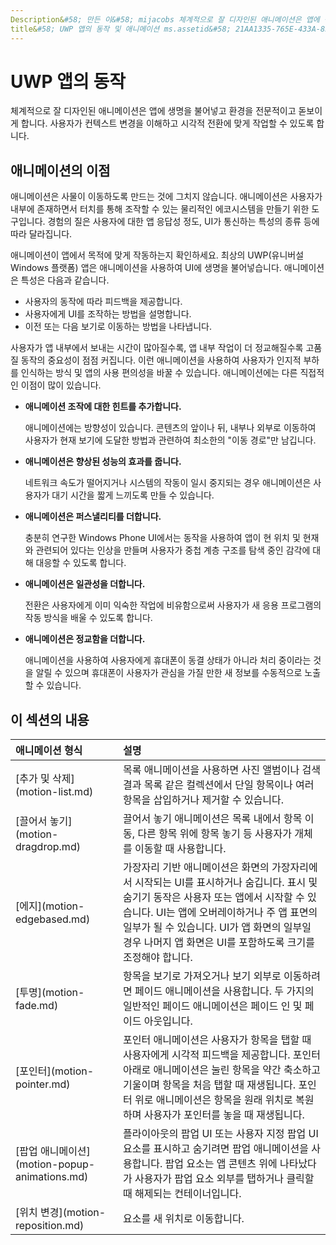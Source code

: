 ```yaml
---
Description&#58; 만든 이&#58; mijacobs 체계적으로 잘 디자인된 애니메이션은 앱에 생명을 불어넣고 환경을 전문적이고 돋보이게 합니다. 사용자가 컨텍스트 변경을 이해하고 시각적 전환에 맞게 작업할 수 있도록 합니다.
title&#58; UWP 앱의 동작 및 애니메이션 ms.assetid&#58; 21AA1335-765E-433A-85D8-560B340AE966 레이블&#58; 동작 템플릿&#58; detail.hbs testmetadata&#58; testing tocnode&#58;design and ui
---
```


# UWP 앱의 동작

체계적으로 잘 디자인된 애니메이션은 앱에 생명을 불어넣고 환경을 전문적이고 돋보이게 합니다. 사용자가 컨텍스트 변경을 이해하고 시각적 전환에 맞게 작업할 수 있도록 합니다.

## <span id="Benefits_of_animation"></span><span id="benefits_of_animation"></span><span id="BENEFITS_OF_ANIMATION"></span>애니메이션의 이점


애니메이션은 사물이 이동하도록 만드는 것에 그치지 않습니다. 애니메이션은 사용자가 내부에 존재하면서 터치를 통해 조작할 수 있는 물리적인 에코시스템을 만들기 위한 도구입니다. 경험의 질은 사용자에 대한 앱 응답성 정도, UI가 통신하는 특성의 종류 등에 따라 달라집니다.

애니메이션이 앱에서 목적에 맞게 작동하는지 확인하세요. 최상의 UWP(유니버설 Windows 플랫폼) 앱은 애니메이션을 사용하여 UI에 생명을 불어넣습니다. 애니메이션은 특성은 다음과 같습니다.

-   사용자의 동작에 따라 피드백을 제공합니다.
-   사용자에게 UI를 조작하는 방법을 설명합니다.
-   이전 또는 다음 보기로 이동하는 방법을 나타냅니다.

사용자가 앱 내부에서 보내는 시간이 많아질수록, 앱 내부 작업이 더 정교해질수록 고품질 동작의 중요성이 점점 커집니다. 이런 애니메이션을 사용하여 사용자가 인지적 부하를 인식하는 방식 및 앱의 사용 편의성을 바꿀 수 있습니다. 애니메이션에는 다른 직접적인 이점이 많이 있습니다.

-   **애니메이션 조작에 대한 힌트를 추가합니다.**

    애니메이션에는 방향성이 있습니다. 콘텐츠의 앞이나 뒤, 내부나 외부로 이동하여 사용자가 현재 보기에 도달한 방법과 관련하여 최소한의 "이동 경로"만 남깁니다.

-   **애니메이션은 향상된 성능의 효과를 줍니다.**

    네트워크 속도가 떨어지거나 시스템의 작동이 일시 중지되는 경우 애니메이션은 사용자가 대기 시간을 짧게 느끼도록 만들 수 있습니다.

-   **애니메이션은 퍼스낼리티를 더합니다.**

    충분히 연구한 Windows Phone UI에서는 동작을 사용하여 앱이 현 위치 및 현재와 관련되어 있다는 인상을 만들며 사용자가 중첩 계층 구조를 탐색 중인 감각에 대해 대응할 수 있도록 합니다.

-   **애니메이션은 일관성을 더합니다.**

    전환은 사용자에게 이미 익숙한 작업에 비유함으로써 사용자가 새 응용 프로그램의 작동 방식을 배울 수 있도록 합니다.

-   **애니메이션은 정교함을 더합니다.**

    애니메이션을 사용하여 사용자에게 휴대폰이 동결 상태가 아니라 처리 중이라는 것을 알릴 수 있으며 휴대폰이 사용자가 관심을 가질 만한 새 정보를 수동적으로 노출할 수 있습니다.

## 이 섹션의 내용
<table>
<thead>
<tr class="header">
<th align="left">애니메이션 형식</th>
<th align="left">설명</th>
</tr>
</thead>
<tbody>
    <tr>
        <td>[추가 및 삭제](motion-list.md)
        </td>
        <td>목록 애니메이션을 사용하면 사진 앨범이나 검색 결과 목록 같은 컬렉션에서 단일 항목이나 여러 항목을 삽입하거나 제거할 수 있습니다.
        </td>
    </tr> 
    <tr>
        <td>[끌어서 놓기](motion-dragdrop.md)
        </td>
        <td>끌어서 놓기 애니메이션은 목록 내에서 항목 이동, 다른 항목 위에 항목 놓기 등 사용자가 개체를 이동할 때 사용합니다.
        </td>
    </tr>
    <tr>
        <td>[에지](motion-edgebased.md)
        </td>
        <td>가장자리 기반 애니메이션은 화면의 가장자리에서 시작되는 UI를 표시하거나 숨깁니다. 표시 및 숨기기 동작은 사용자 또는 앱에서 시작할 수 있습니다. UI는 앱에 오버레이하거나 주 앱 표면의 일부가 될 수 있습니다. UI가 앱 화면의 일부일 경우 나머지 앱 화면은 UI를 포함하도록 크기를 조정해야 합니다.
        </td>
    </tr>   
    <tr>
        <td>[투명](motion-fade.md)
        </td>
        <td>항목을 보기로 가져오거나 보기 외부로 이동하려면 페이드 애니메이션을 사용합니다. 두 가지의 일반적인 페이드 애니메이션은 페이드 인 및 페이드 아웃입니다.
        </td>
    </tr>   
    <tr>
        <td>[포인터](motion-pointer.md)
        </td>
        <td>포인터 애니메이션은 사용자가 항목을 탭할 때 사용자에게 시각적 피드백을 제공합니다. 포인터 아래로 애니메이션은 눌린 항목을 약간 축소하고 기울이며 항목을 처음 탭할 때 재생됩니다. 포인터 위로 애니메이션은 항목을 원래 위치로 복원하며 사용자가 포인터를 놓을 때 재생됩니다.
        </td>
    </tr>   
    <tr>
        <td>[팝업 애니메이션](motion-popup-animations.md)
        </td>
        <td>플라이아웃의 팝업 UI 또는 사용자 지정 팝업 UI 요소를 표시하고 숨기려면 팝업 애니메이션을 사용합니다. 팝업 요소는 앱 콘텐츠 위에 나타났다가 사용자가 팝업 요소 외부를 탭하거나 클릭할 때 해제되는 컨테이너입니다.
        </td>
    </tr>     
    <tr>
        <td>[위치 변경](motion-reposition.md)
        </td>
        <td>요소를 새 위치로 이동합니다.
        </td>
    </tr>

</tbody>
</table>

 

 

 







<!--HONumber=Jun16_HO4-->


